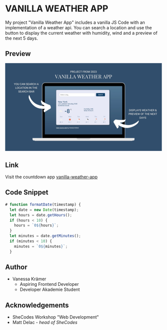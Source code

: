 # VANILLA WEATHER APP

My project "Vanilla Weather App" includes a vanilla JS Code with an implementation of a weather api. You can search a location and use the button to display the current weather with humidity, wind and a preview of the next 5 days.

## Preview

![preview-img-project](./img/preview-weather-app.jpg)

## Link

Visit the countdown app
[vanilla-weather-app](https://heartfelt-dango-07ad0c.netlify.app/)

## Code Snippet

```JavaScript
# function formatDate(timestamp) {
  let date = new Date(timestamp);
  let hours = date.getHours();
  if (hours < 10) {
    hours = `0${hours}`;
  }
  let minutes = date.getMinutes();
  if (minutes < 10) {
    minutes = `0${minutes}`;
  }
```

## Author

- Vanessa Krämer
  - Aspiring Frontend Developer
  - Developer Akademie Student

## Acknowledgements

- SheCodes Workshop "Web Development"
- Matt Delac - _head of SheCodes_
